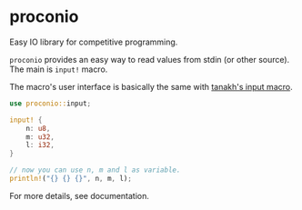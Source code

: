 # proconio

Easy IO library for competitive programming.

`proconio` provides an easy way to read values from stdin (or other source).  The main is `input!` macro.

The macro's user interface is basically the same with [tanakh's input macro](https://qiita.com/tanakh/items/0ba42c7ca36cd29d0ac8).

```rust
use proconio::input;

input! {
    n: u8,
    m: u32,
    l: i32,
}

// now you can use n, m and l as variable.
println!("{} {} {}", n, m, l);
```

For more details, see documentation.
